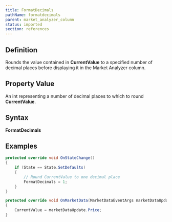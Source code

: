 ```yaml
---
title: FormatDecimals
pathName: formatdecimals
parent: market_analyzer_column
status: imported
section: references
---
```


## Definition

Rounds the value contained in **CurrentValue** to a specified number of decimal places before displaying it in the Market Analyzer column.

## Property Value

An int representing a number of decimal places to which to round **CurrentValue**.

## Syntax

**FormatDecimals**

## Examples

```csharp
protected override void OnStateChange()
{
    if (State == State.SetDefaults)
    {
        // Round CurrentValue to one decimal place
        FormatDecimals = 1;
    }
}

protected override void OnMarketData(MarketDataEventArgs marketDataUpdate)
{
    CurrentValue = marketDataUpdate.Price;
}
```
